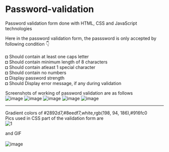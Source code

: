 # Password-validation
Password validation form done with HTML, CSS and JavaScript technologies

Here in the password validation form, the passsword is only accepted by following condition 👇<br/><br/>
◘ Should contain at least one caps letter<br/>
◘ Should contain minimum length of 8 characters <br/>
◘ Should contain atleast 1 special character<br/>
◘ Should contain no numbers<br/>
◘ Display password strength<br/>
◘ Should Display error message, if any during validation<br/>


Screenshots of working of password validation are as follows<br/>
![image](https://user-images.githubusercontent.com/80317188/173224248-289bc74c-6975-4c08-9290-26548a6b6faa.png)
![image](https://user-images.githubusercontent.com/80317188/173224316-6bd74011-a751-45ae-a94e-051995e11f5b.png)
![image](https://user-images.githubusercontent.com/80317188/173224266-182f6fbb-41d9-4228-b397-afc132f81036.png)
![image](https://user-images.githubusercontent.com/80317188/173224295-2efacfdc-e488-4971-bd64-b28e22597b86.png)
![image](https://user-images.githubusercontent.com/80317188/173224640-5c671e06-2063-4f69-bdbd-b2f8b867a066.png)


--------------------------------------------------------------------------------------------

Gradient colors of #2892d7,#8eedf7,white,rgb(198, 94, 186),#916fc0 <br/>
Pics used in CSS part of the validation form are<br/>
![1](https://user-images.githubusercontent.com/80317188/173223722-dc37d1ce-0aa7-4bf7-a5b2-9aa0f88f88cd.png)<br/>


and GIF<br/>
<br/>![image](https://user-images.githubusercontent.com/80317188/173224619-921c61b3-5444-46b9-9748-ff174d5068c8.png)





